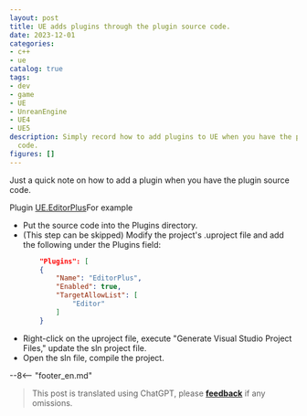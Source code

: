 ```yaml
---
layout: post
title: UE adds plugins through the plugin source code.
date: 2023-12-01
categories:
- c++
- ue
catalog: true
tags:
- dev
- game
- UE
- UnreanEngine
- UE4
- UE5
description: Simply record how to add plugins to UE when you have the plugin source
  code.
figures: []
---
```


<meta property="og:title" content="UE 通过插件源码添加插件" />

Just a quick note on how to add a plugin when you have the plugin source code.

Plugin [UE.EditorPlus](https://github.com/disenone/UE.EditorPlus)For example

- Put the source code into the Plugins directory.
- (This step can be skipped) Modify the project's .uproject file and add the following under the Plugins field:
    ```json
    	"Plugins": [
		{
			"Name": "EditorPlus",
			"Enabled": true,
			"TargetAllowList": [
				"Editor"
			]
		}
    ```
- Right-click on the uproject file, execute "Generate Visual Studio Project Files," update the sln project file.
- Open the sln file, compile the project.

--8<-- "footer_en.md"


> This post is translated using ChatGPT, please [**feedback**](https://github.com/disenone/wiki/issues/new) if any omissions.
